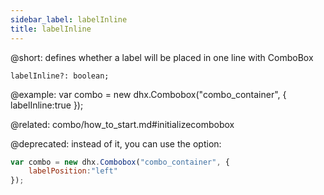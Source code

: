 ```yaml
---
sidebar_label: labelInline
title: labelInline
---          
```


@short: defines whether a label will be placed in one line with ComboBox

```tododeprecated
labelInline?: boolean;
```

@example: 
var combo = new dhx.Combobox("combo_container", {
    labelInline:true
});

@related: combo/how_to_start.md#initializecombobox

@deprecated: instead of it, you can use the [](combo/api/combobox_labelposition_config.md) option:

~~~js
var combo = new dhx.Combobox("combo_container", {
    labelPosition:"left"
});
~~~